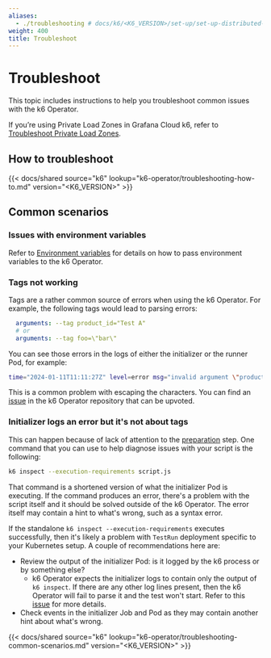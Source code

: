 ```yaml
---
aliases:
  - ./troubleshooting # docs/k6/<K6_VERSION>/set-up/set-up-distributed-k6/troubleshooting
weight: 400
title: Troubleshoot
---
```


# Troubleshoot

This topic includes instructions to help you troubleshoot common issues with the k6 Operator.

If you’re using Private Load Zones in Grafana Cloud k6, refer to [Troubleshoot Private Load Zones](https://grafana.com/docs/grafana-cloud/testing/k6/author-run/private-load-zone/troubleshoot/).

## How to troubleshoot

{{< docs/shared source="k6" lookup="k6-operator/troubleshooting-how-to.md" version="<K6_VERSION>" >}}

## Common scenarios

### Issues with environment variables

Refer to [Environment variables](https://github.com/grafana/k6-operator/blob/main/docs/env-vars.md) for details on how to pass environment variables to the k6 Operator.

### Tags not working

Tags are a rather common source of errors when using the k6 Operator. For example, the following tags would lead to parsing errors:

```yaml
  arguments: --tag product_id="Test A"
  # or
  arguments: --tag foo=\"bar\"
```

You can see those errors in the logs of either the initializer or the runner Pod, for example:

```bash
time="2024-01-11T11:11:27Z" level=error msg="invalid argument \"product_id=\\\"Test\" for \"--tag\" flag: parse error on line 1, column 12: bare \" in non-quoted-field"
```

This is a common problem with escaping the characters. You can find an [issue](https://github.com/grafana/k6-operator/issues/211) in the k6 Operator repository that can be upvoted.

### Initializer logs an error but it's not about tags

This can happen because of lack of attention to the [preparation](#preparation) step. One command that you can use to help diagnose issues with your script is the following:

```bash
k6 inspect --execution-requirements script.js
```

That command is a shortened version of what the initializer Pod is executing. If the command produces an error, there's a problem with the script itself and it should be solved outside of the k6 Operator. The error itself may contain a hint to what's wrong, such as a syntax error.

If the standalone `k6 inspect --execution-requirements` executes successfully, then it's likely a problem with `TestRun` deployment specific to your Kubernetes setup. A couple of recommendations here are:

- Review the output of the initializer Pod: is it logged by the k6 process or by something else?
  - k6 Operator expects the initializer logs to contain only the output of `k6 inspect`. If there are any other log lines present, then the k6 Operator will fail to parse it and the test won't start. Refer to this [issue](https://github.com/grafana/k6-operator/issues/193) for more details.
- Check events in the initializer Job and Pod as they may contain another hint about what's wrong.

{{< docs/shared source="k6" lookup="k6-operator/troubleshooting-common-scenarios.md" version="<K6_VERSION>" >}}
